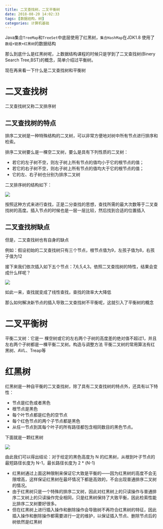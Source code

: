 ```yaml
---
title: 二叉查找树，二叉平衡树
date: 2018-08-20 14:02:33
tags: [数据结构，树]
categories: 计算机基础
---
```


Java集合`TreeMap`和`TreeSet`中底层使用了红黑树，`集合HashMap`在JDK1.8 使用了`数组+链表+红黑树`的数据结构

那么到底什么是红黑树呢，上数据结构课程的时候只是学到了二叉查找树(Binery Search Tree,BST)的概念，简单介绍过平衡树。

现在再来看一下什么是二叉查找树和平衡树

<!--more-->

# 二叉查找树

二叉查找树又称二叉排序树

## 二叉查找树的特点

排序二叉树是一种特殊结构的二叉树，可以非常方便地对树中所有节点进行排序和检索。

排序二叉树要么是一棵空二叉树，要么是具有下列性质的二叉树：

- 若它的左子树不空，则左子树上所有节点的值均小于它的根节点的值；
- 若它的右子树不空，则右子树上所有节点的值均大于它的根节点的值；
- 它的左、右子树也分别为排序二叉树

二叉排序树的结构如下：

![](/img/二叉排序树.png)

按照这种方式来进行查找，正是二分查找的思想，查找所需的最大次数等于二叉查找树的高度。插入节点的时候也是一层一层比较，然后找到合适的位置插入

## 二叉查找树缺点

但是，二叉查找树也有自身的缺点

例如：假设初始的二叉查找树只有三个节点，根节点值为9，左孩子值为8，右孩子值为12

接下来我们依次插入如下五个节点：7,6,5,4,3。依照二叉查找树的特性，结果会变成什么样呢？

![](/img/二叉排序树缺点.png)

如此一来，查找就变成了线性查找，查找的效率大大降低

那么如何解决新节点的插入导致二叉查找树不平衡呢，这就引入了平衡树的概念

# 二叉平衡树

平衡二叉树：它是一 棵空树或它的左右两个子树的高度差的绝对值不超过1，并且左右两个子树都是一棵平衡二叉树。构造与调整方法 平衡二叉树的常用算法有红黑树、AVL、Treap等

# 红黑树

红黑树是一种自平衡的二叉查找树，除了具有二叉查找树的特点外，还具有以下特性：

- 节点是红色或者黑色
- 根节点是黑色
- 每个叶节点都是红色的空节点
- 每个红色节点的两个子节点都是黑色
- 从任一节点到其每个叶子的所有路径都包含相同数目的黑色节点。

下面就是一颗红黑树

![](/img/红黑树.png)

由此我们可以得出结论：对于给定的黑色高度为 N 的红黑树，从根到叶子节点的最短路径长度为 N-1，最长路径长度为 2 * (N-1)

- 红黑树通过上面这种限制来保证它大致是平衡的——因为红黑树的高度不会无限增高，这样保证红黑树在最坏情况下都是高效的，不会出现普通排序二叉树的情况。
- 由于红黑树只是一个特殊的排序二叉树，因此对红黑树上的只读操作与普通排序二叉树上的只读操作完全相同，只是红黑树保持了大致平衡，因此检索性能比排序二叉树要好很多。
- 但在红黑树上进行插入操作和删除操作会导致树不再符合红黑树的特征，因此插入操作和删除操作都需要进行一定的维护，以保证插入节点、删除节点后的树依然是红黑树



